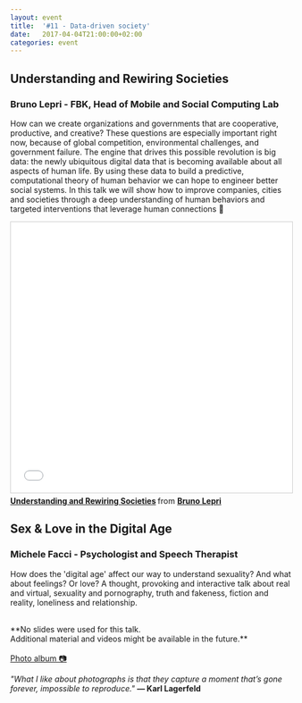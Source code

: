 ```yaml
---
layout: event
title:  '#11 - Data-driven society'
date:   2017-04-04T21:00:00+02:00
categories: event
---
```


## Understanding and Rewiring Societies
### Bruno Lepri - FBK, Head of Mobile and Social Computing Lab

How can we create organizations and governments that are cooperative, productive, and creative? These questions are especially important right now, because of global competition, environmental challenges, and government failure. The engine that drives this possible revolution is big data: the newly ubiquitous digital data that is becoming available about all aspects of human life. By using these data to build a predictive, computational theory of human behavior we can hope to engineer better social systems. In this talk we will show how to improve companies, cities and societies through a deep understanding of human behaviors and targeted interventions that leverage human connections 👫

<iframe src="//www.slideshare.net/slideshow/embed_code/key/CiVKzflyWkpqKm" width="595" height="485" frameborder="0" marginwidth="0" marginheight="0" scrolling="no" style="border:1px solid #CCC; border-width:1px; margin-bottom:5px; max-width: 100%;" allowfullscreen>
</iframe>
<div style="margin-bottom:5px">
<strong>
<a href="//www.slideshare.net/speckandtech/understanding-and-rewiring-societies" title="Understanding and Rewiring Societies" target="_blank">Understanding and Rewiring Societies</a>
</strong> from <strong><a target="_blank" href="https://www.linkedin.com/in/brunolepri/">Bruno Lepri</a></strong>
</div>

## Sex & Love in the Digital Age
### Michele Facci - Psychologist and Speech Therapist

How does the 'digital age' affect our way to understand sexuality? And what about feelings? Or love? A thought, provoking and interactive talk about real and virtual, sexuality and pornography, truth and fakeness, fiction and reality, loneliness and relationship.
<br>
<br>
<div class="center">
**No slides were used for this talk.<br>
Additional material and videos might be available in the future.**
</div>
<br>
<section class ="center">
<a id="fb_photo_album" class="btn-facebook" target="_blank" href="//www.facebook.com/media/set/?set=a.654144818116810.1073741840.476076519256975&type=1&l=674b33e1eb">Photo album &#128247;</a>

*"What I like about photographs is that they capture a moment that’s gone forever, impossible to reproduce."*
**― Karl Lagerfeld**
</section>
